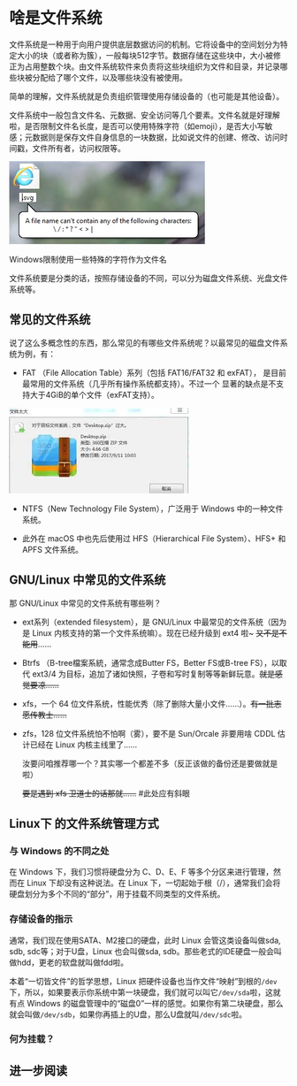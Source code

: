 # 啥是文件系统

文件系统是一种用于向用户提供底层数据访问的机制。它将设备中的空间划分为特定大小的块（或者称为簇），一般每块512字节。数据存储在这些块中，大小被修正为占用整数个块。由文件系统软件来负责将这些块组织为文件和目录，并记录哪些块被分配给了哪个文件，以及哪些块没有被使用。

简单的理解，文件系统就是负责组织管理使用存储设备的（也可能是其他设备）。

文件系统中一般包含文件名、元数据、安全访问等几个要素。文件名就是好理解啦，是否限制文件名长度，是否可以使用特殊字符（如emoji），是否大小写敏感；元数据则是保存文件自身信息的一块数据，比如说文件的创建、修改、访问时间戳，文件所有者，访问权限等。

![](/assets/filesystem/windows_bad_filename.jpg)

Windows限制使用一些特殊的字符作为文件名

文件系统要是分类的话，按照存储设备的不同，可以分为磁盘文件系统、光盘文件系统等。

## 常见的文件系统
说了这么多概念性的东西，那么常见的有哪些文件系统呢？以最常见的磁盘文件系统为例，有：

* FAT （File Allocation Table）系列（包括 FAT16/FAT32 和 exFAT），
是目前最常用的文件系统（几乎所有操作系统都支持）。不过一个
显著的缺点是不支持大于4GiB的单个文件（exFAT支持）。

![](/assets/filesystem/fat32_4gb.jpg)

* NTFS（New Technology File System），广泛用于 Windows 中的一种文件系统。

* 此外在 macOS 中也先后使用过 HFS（Hierarchical File System）、HFS+ 和 APFS 文件系统。

## GNU/Linux 中常见的文件系统
那 GNU/Linux 中常见的文件系统有哪些咧？

* ext系列（extended filesystem），是 GNU/Linux 中最常见的文件系统（因为是 Linux 内核支持的第一个文件系统嘛）。现在已经升级到 ext4 啦~ <s>又不是不能用</s>……

* Btrfs （B-tree檔案系統，通常念成Butter FS，Better FS或B-tree FS），以取代 ext3/4 为目标，追加了诸如快照，子卷和写时复制等等新鲜玩意。<s>就是感觉要凉……</s>

* xfs，一个 64 位文件系统，性能优秀（除了删除大量小文件……）。<s>有一批志愿传教士……</s>

* zfs，128 位文件系统怕不怕啊（雾），要不是 Sun/Orcale 非要用啥 CDDL 估计已经在 Linux 内核主线里了……

    汝要问咱推荐哪一个？其实哪一个都差不多（反正该做的备份还是要做就是啦）

    <s>要是遇到 xfs 卫道士的话那就……</s> \#此处应有斜眼

## Linux下 的文件系统管理方式

### 与 Windows 的不同之处

在 Windows 下，我们习惯将硬盘分为 C、D、E、F 等多个分区来进行管理，然而在 Linux 下却没有这种说法。在 Linux 下，一切起始于根（/），通常我们会将硬盘划分为多个不同的“部分”，用于挂载不同类型的文件系统。

### 存储设备的指示

通常，我们现在使用SATA、M2接口的硬盘，此时 Linux 会管这类设备叫做sda, sdb, sdc等；对于U盘，Linux 也会叫做sda, sdb。那些老式的IDE硬盘一般会叫做hdd，更老的软盘就叫做fdd啦。


本着“一切皆文件”的哲学思想，Linux 把硬件设备也当作文件“映射”到根的`/dev`下，所以，如果要表示你系统中第一块硬盘，我们就可以叫它`/dev/sda`啦，这就有点 Windows 的磁盘管理中的“磁盘0”一样的感觉。如果你有第二块硬盘，那么就会叫做`/dev/sdb`，如果你再插上的U盘，那么U盘就叫`/dev/sdc`啦。

### 何为挂载？



## 进一步阅读
